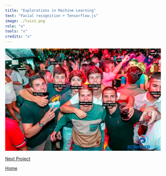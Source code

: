 ```yaml
---
title: "Explorations in Machine Learning"
text: "Facial recognition + Tensorflow.js"
image: ./luis1.png
role: "x"
tools: "x"
credits: "x"
---
```


![Hero](./luis1.png)

[Next Project](/apis)

[Home](/)
